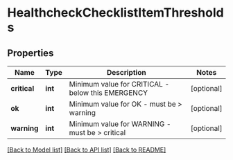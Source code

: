 # HealthcheckChecklistItemThresholds

## Properties
Name | Type | Description | Notes
------------ | ------------- | ------------- | -------------
**critical** | **int** | Minimum value for CRITICAL - below this EMERGENCY | [optional] 
**ok** | **int** | Minimum value for OK - must be &gt; warning | [optional] 
**warning** | **int** | Minimum value for WARNING - must be &gt; critical | [optional] 

[[Back to Model list]](../README.md#documentation-for-models) [[Back to API list]](../README.md#documentation-for-api-endpoints) [[Back to README]](../README.md)


